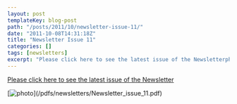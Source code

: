 ```yaml
---
layout: post
templateKey: blog-post
path: "/posts/2011/10/newsletter-issue-11/"
date: "2011-10-08T14:31:18Z"
title: "Newsletter Issue 11"
categories: []
tags: [newsletters]
excerpt: "Please click here to see the latest issue of the Newsletterphoto.jpg)"
---
```


[Please click here to see the latest issue of the Newsletter](/pdfs/newsletters/Newsletter_issue_11.pdf)

[![photo](https://www.landirani.org/image_library/news/full_size/4e9076e39d6b8newsletter_issue_11.pdf_(page_1_of_4).jpg)](/pdfs/newsletters/Newsletter_issue_11.pdf)